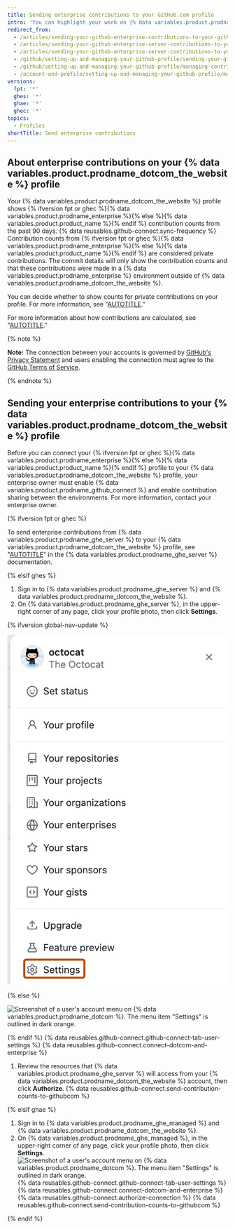 ```yaml
---
title: Sending enterprise contributions to your GitHub.com profile
intro: 'You can highlight your work on {% data variables.product.prodname_enterprise %} by sending the contribution counts to your {% data variables.product.prodname_dotcom_the_website %} profile.'
redirect_from:
  - /articles/sending-your-github-enterprise-contributions-to-your-github-com-profile
  - /articles/sending-your-github-enterprise-server-contributions-to-your-github-com-profile
  - /articles/sending-your-github-enterprise-server-contributions-to-your-githubcom-profile
  - /github/setting-up-and-managing-your-github-profile/sending-your-github-enterprise-server-contributions-to-your-githubcom-profile
  - /github/setting-up-and-managing-your-github-profile/managing-contribution-graphs-on-your-profile/sending-your-github-enterprise-server-contributions-to-your-githubcom-profile
  - /account-and-profile/setting-up-and-managing-your-github-profile/managing-contribution-graphs-on-your-profile/sending-enterprise-contributions-to-your-githubcom-profile
versions:
  fpt: '*'
  ghes: '*'
  ghae: '*'
  ghec: '*'
topics:
  - Profiles
shortTitle: Send enterprise contributions
---
```


## About enterprise contributions on your {% data variables.product.prodname_dotcom_the_website %} profile

Your {% data variables.product.prodname_dotcom_the_website %} profile shows {% ifversion fpt or ghec %}{% data variables.product.prodname_enterprise %}{% else %}{% data variables.product.product_name %}{% endif %} contribution counts from the past 90 days. {% data reusables.github-connect.sync-frequency %} Contribution counts from {% ifversion fpt or ghec %}{% data variables.product.prodname_enterprise %}{% else %}{% data variables.product.product_name %}{% endif %} are considered private contributions. The commit details will only show the contribution counts and that these contributions were made in a {% data variables.product.prodname_enterprise %} environment outside of {% data variables.product.prodname_dotcom_the_website %}.

You can decide whether to show counts for private contributions on your profile. For more information, see "[AUTOTITLE](/account-and-profile/setting-up-and-managing-your-github-profile/managing-contribution-settings-on-your-profile/showing-your-private-contributions-and-achievements-on-your-profile)."

For more information about how contributions are calculated, see "[AUTOTITLE](/account-and-profile/setting-up-and-managing-your-github-profile/managing-contribution-settings-on-your-profile)."

{% note %}

**Note:** The connection between your accounts is governed by [GitHub's Privacy Statement](/free-pro-team@latest/site-policy/privacy-policies/github-privacy-statement) and users enabling the connection must agree to the [GitHub Terms of Service](/free-pro-team@latest/site-policy/github-terms/github-terms-of-service).

{% endnote %}

## Sending your enterprise contributions to your {% data variables.product.prodname_dotcom_the_website %} profile

Before you can connect your {% ifversion fpt or ghec %}{% data variables.product.prodname_enterprise %}{% else %}{% data variables.product.product_name %}{% endif %} profile to your {% data variables.product.prodname_dotcom_the_website %} profile, your enterprise owner must enable {% data variables.product.prodname_github_connect %} and enable contribution sharing between the environments. For more information, contact your enterprise owner.

{% ifversion fpt or ghec %}

To send enterprise contributions from {% data variables.product.prodname_ghe_server %} to your {% data variables.product.prodname_dotcom_the_website %} profile, see "[AUTOTITLE](/enterprise-server@latest/account-and-profile/setting-up-and-managing-your-github-profile/managing-contribution-settings-on-your-profile/sending-enterprise-contributions-to-your-githubcom-profile)" in the {% data variables.product.prodname_ghe_server %} documentation.

{% elsif ghes %}

1. Sign in to {% data variables.product.prodname_ghe_server %} and {% data variables.product.prodname_dotcom_the_website %}.
1. On {% data variables.product.prodname_ghe_server %}, in the upper-right corner of any page, click your profile photo, then click **Settings**.

{% ifversion global-nav-update %}

   ![Screenshot of a user's account menu on {% data variables.product.prodname_dotcom %}. The menu item "Settings" is outlined in dark orange.](/assets/images/help/settings/userbar-account-settings-global-nav-update.png)

{% else %}

   ![Screenshot of a user's account menu on {% data variables.product.prodname_dotcom %}. The menu item "Settings" is outlined in dark orange.](/assets/images/help/settings/userbar-account-settings.png)

{% endif %}
{% data reusables.github-connect.github-connect-tab-user-settings %}
{% data reusables.github-connect.connect-dotcom-and-enterprise %}
1. Review the resources that {% data variables.product.prodname_ghe_server %} will access from your {% data variables.product.prodname_dotcom_the_website %} account, then click **Authorize**.
{% data reusables.github-connect.send-contribution-counts-to-githubcom %}

{% elsif ghae %}

1. Sign in to {% data variables.product.prodname_ghe_managed %} and {% data variables.product.prodname_dotcom_the_website %}.
1. On {% data variables.product.prodname_ghe_managed %}, in the upper-right corner of any page, click your profile photo, then click **Settings**.
   ![Screenshot of a user's account menu on {% data variables.product.prodname_dotcom %}. The menu item "Settings" is outlined in dark orange.](/assets/images/help/settings/userbar-account-settings.png)
{% data reusables.github-connect.github-connect-tab-user-settings %}
{% data reusables.github-connect.connect-dotcom-and-enterprise %}
{% data reusables.github-connect.authorize-connection %}
{% data reusables.github-connect.send-contribution-counts-to-githubcom %}

{% endif %}
